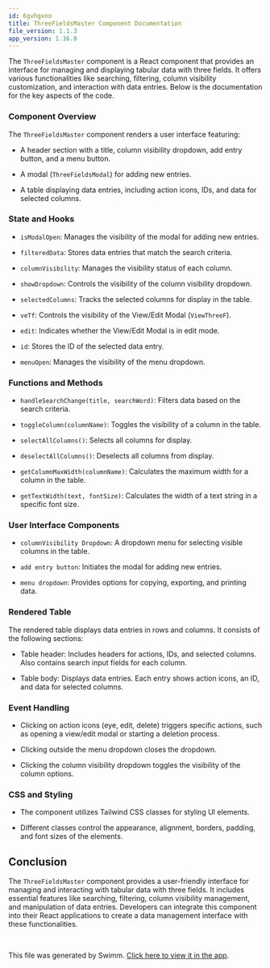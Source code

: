 ```yaml
---
id: 6gvhgxno
title: ThreeFieldsMaster Component Documentation
file_version: 1.1.3
app_version: 1.16.0
---
```


The `ThreeFieldsMaster` component is a React component that provides an interface for managing and displaying tabular data with three fields. It offers various functionalities like searching, filtering, column visibility customization, and interaction with data entries. Below is the documentation for the key aspects of the code.

### **Component Overview**

The `ThreeFieldsMaster` component renders a user interface featuring:

*   A header section with a title, column visibility dropdown, add entry button, and a menu button.

*   A modal (`ThreeFieldsModal`) for adding new entries.

*   A table displaying data entries, including action icons, IDs, and data for selected columns.

### **State and Hooks**

*   `isModalOpen`: Manages the visibility of the modal for adding new entries.

*   `filteredData`: Stores data entries that match the search criteria.

*   `columnVisibility`: Manages the visibility status of each column.

*   `showDropdown`: Controls the visibility of the column visibility dropdown.

*   `selectedColumns`: Tracks the selected columns for display in the table.

*   `veTf`: Controls the visibility of the View/Edit Modal (`ViewThreeF`).

*   `edit`: Indicates whether the View/Edit Modal is in edit mode.

*   `id`: Stores the ID of the selected data entry.

*   `menuOpen`: Manages the visibility of the menu dropdown.

### **Functions and Methods**

*   `handleSearchChange(title, searchWord)`: Filters data based on the search criteria.

*   `toggleColumn(columnName)`: Toggles the visibility of a column in the table.

*   `selectAllColumns()`: Selects all columns for display.

*   `deselectAllColumns()`: Deselects all columns from display.

*   `getColumnMaxWidth(columnName)`: Calculates the maximum width for a column in the table.

*   `getTextWidth(text, fontSize)`: Calculates the width of a text string in a specific font size.

### **User Interface Components**

*   `columnVisibility Dropdown`: A dropdown menu for selecting visible columns in the table.

*   `add entry button`: Initiates the modal for adding new entries.

*   `menu dropdown`: Provides options for copying, exporting, and printing data.

### **Rendered Table**

The rendered table displays data entries in rows and columns. It consists of the following sections:

*   Table header: Includes headers for actions, IDs, and selected columns. Also contains search input fields for each column.

*   Table body: Displays data entries. Each entry shows action icons, an ID, and data for selected columns.

### **Event Handling**

*   Clicking on action icons (eye, edit, delete) triggers specific actions, such as opening a view/edit modal or starting a deletion process.

*   Clicking outside the menu dropdown closes the dropdown.

*   Clicking the column visibility dropdown toggles the visibility of the column options.

### **CSS and Styling**

*   The component utilizes Tailwind CSS classes for styling UI elements.

*   Different classes control the appearance, alignment, borders, padding, and font sizes of the elements.

## **Conclusion**

The `ThreeFieldsMaster` component provides a user-friendly interface for managing and interacting with tabular data with three fields. It includes essential features like searching, filtering, column visibility management, and manipulation of data entries. Developers can integrate this component into their React applications to create a data management interface with these functionalities.

<br/>

This file was generated by Swimm. [Click here to view it in the app](https://app.swimm.io/repos/Z2l0aHViJTNBJTNBU3lzdGVjaEhSTSUzQSUzQU11a3RhUGF0aWw=/docs/6gvhgxno).

